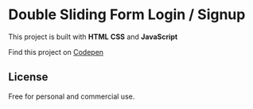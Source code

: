 # Double Sliding Form  Login / Signup
This project is built with **HTML** **CSS** and **JavaScript**

Find this project on [Codepen](https://codepen.io/ibrahima92/full/MWgEyjG)
## License
Free for personal and commercial use.
